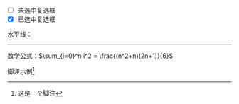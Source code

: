 <div style="display:none;" class="author">
{
    "id":"ab",
    "title": "测试标题-3",
    "date" : "2025-01-27",
    "description": "这是一个用于测试的Markdown文档，包含了多种Markdown元素。",
    "keywords": "Markdown,文档,测试",
    "tag" : ["Markdown","文档","测试"]
}
</div>

- [ ] 未选中复选框
- [x] 已选中复选框

水平线：
***

数学公式：$\sum_{i=0}^n i^2 = \frac{(n^2+n)(2n+1)}{6}$

脚注示例[^1]

[^1]: 这是一个脚注